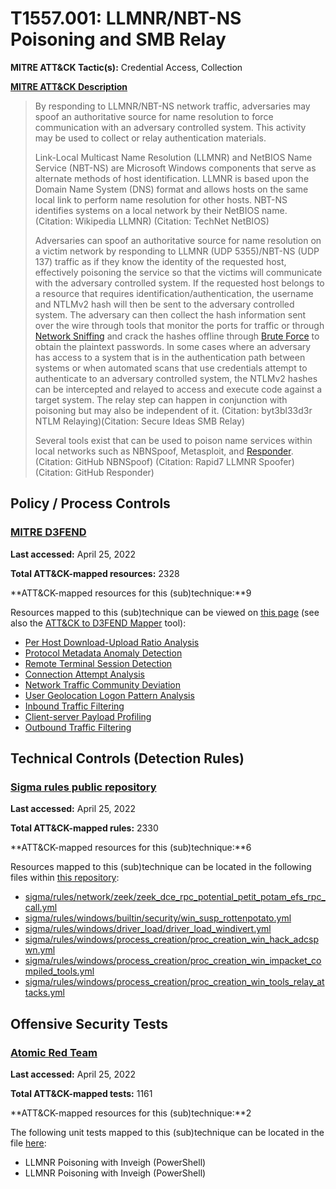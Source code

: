 # T1557.001: LLMNR/NBT-NS Poisoning and SMB Relay
**MITRE ATT&CK Tactic(s):** Credential Access, Collection

**[MITRE ATT&CK Description](https://attack.mitre.org/techniques/T1557/001)**
<blockquote>By responding to LLMNR/NBT-NS network traffic, adversaries may spoof an authoritative source for name resolution to force communication with an adversary controlled system. This activity may be used to collect or relay authentication materials. 

Link-Local Multicast Name Resolution (LLMNR) and NetBIOS Name Service (NBT-NS) are Microsoft Windows components that serve as alternate methods of host identification. LLMNR is based upon the Domain Name System (DNS) format and allows hosts on the same local link to perform name resolution for other hosts. NBT-NS identifies systems on a local network by their NetBIOS name. (Citation: Wikipedia LLMNR) (Citation: TechNet NetBIOS)

Adversaries can spoof an authoritative source for name resolution on a victim network by responding to LLMNR (UDP 5355)/NBT-NS (UDP 137) traffic as if they know the identity of the requested host, effectively poisoning the service so that the victims will communicate with the adversary controlled system. If the requested host belongs to a resource that requires identification/authentication, the username and NTLMv2 hash will then be sent to the adversary controlled system. The adversary can then collect the hash information sent over the wire through tools that monitor the ports for traffic or through [Network Sniffing](https://attack.mitre.org/techniques/T1040) and crack the hashes offline through [Brute Force](https://attack.mitre.org/techniques/T1110) to obtain the plaintext passwords. In some cases where an adversary has access to a system that is in the authentication path between systems or when automated scans that use credentials attempt to authenticate to an adversary controlled system, the NTLMv2 hashes can be intercepted and relayed to access and execute code against a target system. The relay step can happen in conjunction with poisoning but may also be independent of it. (Citation: byt3bl33d3r NTLM Relaying)(Citation: Secure Ideas SMB Relay)

Several tools exist that can be used to poison name services within local networks such as NBNSpoof, Metasploit, and [Responder](https://attack.mitre.org/software/S0174). (Citation: GitHub NBNSpoof) (Citation: Rapid7 LLMNR Spoofer) (Citation: GitHub Responder)</blockquote>
## Policy / Process Controls
### [MITRE D3FEND](https://d3fend.mitre.org/)
**Last accessed:** April 25, 2022

**Total ATT&CK-mapped resources:** 2328

**ATT&CK-mapped resources for this (sub)technique:**9

Resources mapped to this (sub)technique can be viewed on [this page](https://d3fend.mitre.org/) (see also the [ATT&CK to D3FEND Mapper](https://d3fend.mitre.org/tools/attack-mapper) tool):

* [Per Host Download-Upload Ratio Analysis](https://d3fend.mitre.org/techniques/d3f:PerHostDownload-UploadRatioAnalysis)
* [Protocol Metadata Anomaly Detection](https://d3fend.mitre.org/techniques/d3f:ProtocolMetadataAnomalyDetection)
* [Remote Terminal Session Detection](https://d3fend.mitre.org/techniques/d3f:RemoteTerminalSessionDetection)
* [Connection Attempt Analysis](https://d3fend.mitre.org/techniques/d3f:ConnectionAttemptAnalysis)
* [Network Traffic Community Deviation](https://d3fend.mitre.org/techniques/d3f:NetworkTrafficCommunityDeviation)
* [User Geolocation Logon Pattern Analysis](https://d3fend.mitre.org/techniques/d3f:UserGeolocationLogonPatternAnalysis)
* [Inbound Traffic Filtering](https://d3fend.mitre.org/techniques/d3f:InboundTrafficFiltering)
* [Client-server Payload Profiling](https://d3fend.mitre.org/techniques/d3f:Client-serverPayloadProfiling)
* [Outbound Traffic Filtering](https://d3fend.mitre.org/techniques/d3f:OutboundTrafficFiltering)

## Technical Controls (Detection Rules)
### [Sigma rules public repository](https://github.com/SigmaHQ/sigma)
**Last accessed:** April 25, 2022

**Total ATT&CK-mapped rules:** 2330

**ATT&CK-mapped resources for this (sub)technique:**6

Resources mapped to this (sub)technique can be located in the following files within [this repository](https://github.com/SigmaHQ/sigma/tree/master/rules):

* [sigma/rules/network/zeek/zeek_dce_rpc_potential_petit_potam_efs_rpc_call.yml](https://github.com/SigmaHQ/sigma/blob/master/rules/network/zeek/zeek_dce_rpc_potential_petit_potam_efs_rpc_call.yml)
* [sigma/rules/windows/builtin/security/win_susp_rottenpotato.yml](https://github.com/SigmaHQ/sigma/blob/master/rules/windows/builtin/security/win_susp_rottenpotato.yml)
* [sigma/rules/windows/driver_load/driver_load_windivert.yml](https://github.com/SigmaHQ/sigma/blob/master/rules/windows/driver_load/driver_load_windivert.yml)
* [sigma/rules/windows/process_creation/proc_creation_win_hack_adcspwn.yml](https://github.com/SigmaHQ/sigma/blob/master/rules/windows/process_creation/proc_creation_win_hack_adcspwn.yml)
* [sigma/rules/windows/process_creation/proc_creation_win_impacket_compiled_tools.yml](https://github.com/SigmaHQ/sigma/blob/master/rules/windows/process_creation/proc_creation_win_impacket_compiled_tools.yml)
* [sigma/rules/windows/process_creation/proc_creation_win_tools_relay_attacks.yml](https://github.com/SigmaHQ/sigma/blob/master/rules/windows/process_creation/proc_creation_win_tools_relay_attacks.yml)


## Offensive Security Tests
### [Atomic Red Team](https://github.com/redcanaryco/atomic-red-team)
**Last accessed:** April 25, 2022

**Total ATT&CK-mapped tests:** 1161

**ATT&CK-mapped resources for this (sub)technique:**2

The following unit tests mapped to this (sub)technique can be located in the file [here](https://github.com/redcanaryco/atomic-red-team/tree/master/atomics/T1557.001/T1557.001.yaml):

* LLMNR Poisoning with Inveigh (PowerShell)
* LLMNR Poisoning with Inveigh (PowerShell)

